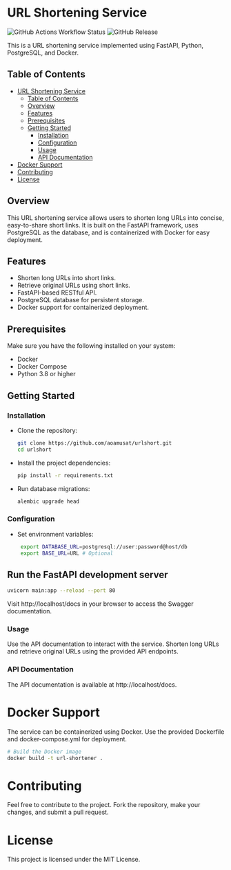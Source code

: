 # URL Shortening Service

![GitHub Actions Workflow Status](https://img.shields.io/github/actions/workflow/status/aoamusat/urlshort/create-release.yml) ![GitHub Release](https://img.shields.io/github/v/release/aoamusat/urlshort)

This is a URL shortening service implemented using FastAPI, Python, PostgreSQL, and Docker.

## Table of Contents

- [URL Shortening Service](#url-shortening-service)
  - [Table of Contents](#table-of-contents)
  - [Overview](#overview)
  - [Features](#features)
  - [Prerequisites](#prerequisites)
  - [Getting Started](#getting-started)
    - [Installation](#installation)
    - [Configuration](#configuration)
    - [Usage](#usage)
    - [API Documentation](#api-documentation)
- [Docker Support](#docker-support)
- [Contributing](#contributing)
- [License](#license)

## Overview

This URL shortening service allows users to shorten long URLs into concise, easy-to-share short links. It is built on the FastAPI framework, uses PostgreSQL as the database, and is containerized with Docker for easy deployment.

## Features

- Shorten long URLs into short links.
- Retrieve original URLs using short links.
- FastAPI-based RESTful API.
- PostgreSQL database for persistent storage.
- Docker support for containerized deployment.

## Prerequisites

Make sure you have the following installed on your system:

- Docker
- Docker Compose
- Python 3.8 or higher

## Getting Started

### Installation

- Clone the repository:

   ```bash
   git clone https://github.com/aoamusat/urlshort.git
   cd urlshort
   ```
- Install the project dependencies:

   ```bash
   pip install -r requirements.txt
   ```

- Run database migrations:

   ```bash
   alembic upgrade head
   ```
### Configuration


- Set environment variables:

   ```bash
    export DATABASE_URL=postgresql://user:password@host/db
    export BASE_URL=URL # Optional
    ```

## Run the FastAPI development server
```bash
uvicorn main:app --reload --port 80
```
Visit http://localhost/docs in your browser to access the Swagger documentation.

### Usage
Use the API documentation to interact with the service.
Shorten long URLs and retrieve original URLs using the provided API endpoints.
### API Documentation
The API documentation is available at http://localhost/docs.


# Docker Support
The service can be containerized using Docker. Use the provided Dockerfile and docker-compose.yml for deployment.

```bash
# Build the Docker image
docker build -t url-shortener .
```


# Contributing
Feel free to contribute to the project. Fork the repository, make your changes, and submit a pull request.

# License
This project is licensed under the MIT License.